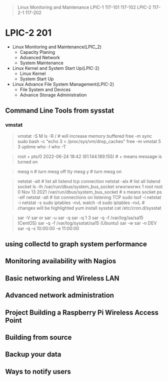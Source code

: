 > Linux Monitoring and Maintenance
> LPIC-1 117-101 117-102
> LPIC-2 117-2-1 117-202


# LPIC-2 201

+ Linux Monitoring and Maintenance(LPIC_2)
  + Capacity Planing
  + Advanced Network
  + System Maintenance
+ Linux Kernel and System Start Up(LPIC-2)
  + Linux Kernel
  + System Start Up
+ Linux Advance File System Management(LPIC-2)
  + File System and Devices
  + Advance Storage Administration



## Command Line Tools from sysstat

### vmstat

> vmstat -S M
> ls -R / # will increase memory buffered
> free -m
> sync
> sudo bash -c "echo 3 > /proc/sys/vm/drop_caches"
> free -m
> vmstat 5  3
> uptime
> who -l
> who -T

> root     + pts/0        2022-06-24 18:42 (61.144.189.155)  # + means message is turned on

> mesg n # turn mesg off
> tty
> mesg y # turn mesg on

> netstat -alt # list all listend tcp connection
> netstat -alx # list all listend socket
> ls -lh /var/run/dbus/system_bus_socket
> srwxrwxrwx 1 root root 0 Nov 13  2021 /var/run/dbus/system_bus_socket  # s means socket
> ps -elf
> netstat -alt # list connections on listening TCP
> sudo lsof -i 
> netstat -i 
> netstat -s
> sudo iptables -nvL
> watch -d sudo iptables -nvL # changes will be highlighted
> yum install sysstat
> cat /etc/cron.d/sysstat


> sar -V
> sar or sar -u
> sar -q
> sar -q 1 3
> sar -q -f /var/log/sa/sa15 (CentOS)
> sar -q -f /var/log/sysstat/sa15 (Ubuntu)
> sar -w
> sar -n DEV
> sar -q -s 10:00:00 -e 11:00:00



## using collectd to graph system performance
## Monitoring availability with Nagios
## Basic networking and Wireless LAN
## Advanced network administration
## Project Building a Raspberry Pi Wireless Access Point
## Building from source
## Backup your data
## Ways to notify users

